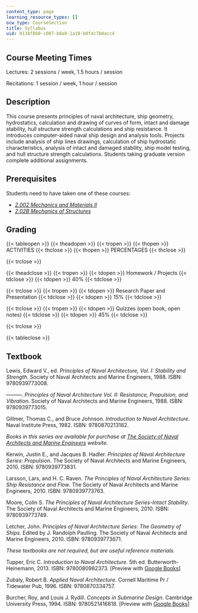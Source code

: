 ```yaml
---
content_type: page
learning_resource_types: []
ocw_type: CourseSection
title: Syllabus
uid: 0134f860-c007-b8a0-1a19-b8f4c7b0acc4
---
```


Course Meeting Times
--------------------

Lectures: 2 sessions / week, 1.5 hours / session

Recitations: 1 session / week, 1 hour / session

Description
-----------

This course presents principles of naval architecture, ship geometry, hydrostatics, calculation and drawing of curves of form, intact and damage stability, hull structure strength calculations and ship resistance. It introduces computer-aided naval ship design and analysis tools. Projects include analysis of ship lines drawings, calculation of ship hydrostatic characteristics, analysis of intact and damaged stability, ship model testing, and hull structure strength calculations. Students taking graduate version complete additional assignments.

Prerequisites
-------------

Students need to have taken one of these courses:

*   [_2.002 Mechanics and Materials II_](/courses/2-002-mechanics-and-materials-ii-spring-2004)
*   [_2.02B Mechanics of Structures_](http://student.mit.edu/catalog/m2a.html#2.02B)

Grading
-------

{{< tableopen >}}
{{< theadopen >}}
{{< tropen >}}
{{< thopen >}}
ACTIVITIES
{{< thclose >}}
{{< thopen >}}
PERCENTAGES
{{< thclose >}}

{{< trclose >}}

{{< theadclose >}}
{{< tropen >}}
{{< tdopen >}}
Homework / Projects
{{< tdclose >}}
{{< tdopen >}}
40%
{{< tdclose >}}

{{< trclose >}}
{{< tropen >}}
{{< tdopen >}}
Research Paper and Presentation
{{< tdclose >}}
{{< tdopen >}}
15%
{{< tdclose >}}

{{< trclose >}}
{{< tropen >}}
{{< tdopen >}}
Quizzes (open book, open notes)
{{< tdclose >}}
{{< tdopen >}}
45%
{{< tdclose >}}

{{< trclose >}}

{{< tableclose >}}

Textbook
--------

Lewis, Edward V., ed. _Principles of Naval Architecture, Vol. I: Stability and Strength_. Society of Naval Architects and Marine Engineers, 1988. ISBN: 9780939773008.

———. _Principles of Naval Architecture Vol. II: Resistance, Propulsion, and Vibration_. Society of Naval Architects and Marine Engineers, 1988. ISBN: 9780939773015.

Gillmer, Thomas C., and Bruce Johnson. _Introduction to Naval Architecture_. Naval Institute Press, 1982. ISBN: 9780870213182.

_Books in this series are available for purchase at_ [_The Society of Naval Architects and Marine Engineers_](http://www.sname.org/pubs/books) _website._

Kerwin, Justin E., and Jacques B. Hadler. _Principles of Naval Architecture Series: Propulsion_. The Society of Naval Architects and Marine Engineers, 2010. ISBN: 9780939773831.

Larsson, Lars, and H. C. Raven. _The Principles of Naval Architecture Series: Ship Resistance and Flow_. The Society of Naval Architects and Marine Engineers, 2010. ISBN: 9780939773763.

Moore, Colin S. _The Principles of Naval Architecture Series-Intact Stability_. The Society of Naval Architects and Marine Engineers, 2010. ISBN: 9780939773749.

Letcher, John. _Principles of Naval Architecture Series: The Geometry of Ships_. Edited by J. Randolph Paulling. The Society of Naval Architects and Marine Engineers, 2010. ISBN: 9780939773671.

_These textbooks are not required, but are useful reference materials._

Tupper, Eric C. _Introduction to Naval Architecture_. 5th ed. Butterworth-Heinemann, 2013. ISBN: 9780080982373. \[Preview with [Google Books](http://books.google.com/books?id=xfrCzxP_erUC&pg=PAfrontcover)\]

Zubaly, Robert B. _Applied Naval Architecture_. Cornell Maritime Pr / Tidewater Pub, 1996. ISBN: 9780870334757.

Burcher, Roy, and Louis J. Rydill. _Concepts in Submarine Design_. Cambridge University Press, 1994. ISBN: 9780521416818. \[Preview with [Google Books](http://books.google.com/books?id=2aGuG6EoOL8C&pg=PAfrontcover)\]